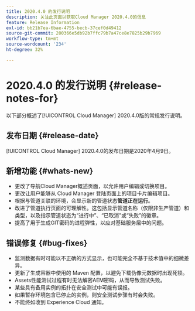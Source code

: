 ```yaml
---
title: 2020.4.0 的发行说明
description: 关注此页面以获取Cloud Manager 2020.4.0的信息
feature: Release Information
exl-id: bb21b7ea-6bae-4755-becb-37cef0d49412
source-git-commit: 200366e5db92b7ffc79b7a47ce8e7825b29b7969
workflow-type: tm+mt
source-wordcount: '234'
ht-degree: 32%

---
```


# 2020.4.0 的发行说明 {#release-notes-for}

以下部分概述了[!UICONTROL Cloud Manager] 2020.4.0版的常规发行说明。

## 发布日期 {#release-date}

[!UICONTROL Cloud Manager] 2020.4.0的发布日期是2020年4月9日。

## 新增功能 {#whats-new}

* 更改了导航Cloud Manager概述页面，以允许用户编辑或切换项目。
* 更改让用户能够从 Cloud Manager 登陆页面上的项目卡片编辑项目。
* 根据与管道关联的环境，会显示新的管道状态&#x200B;**管道正在运行**。
* 改进了管道执行页面的可理解性。这包括显示管道名称（仅限非生产管道）和类型，以及指示管道状态为“进行中”、“已取消”或“失败”的徽章。
* 提高了用于生成GIT密码的进程弹性，以应对基础服务层中的问题。

## 错误修复 {#bug-fixes}

* 监测数据有时可能以不正确的方式显示，也可能完全不基于技术值中的细微差异。
* 更新了生成容器中使用的 Maven 配置，以避免下载伪像元数据时出现死锁。
* Assets性能测试过程有时无法解密AEM密码，从而导致测试失败。
* 某些具有备用实例的拓扑在安全测试中可能有误报。
* 如果暂存环境包含已停止的实例，则安全测试步骤有时会失败。
* 不能终如收到 Experience Cloud 通知。
